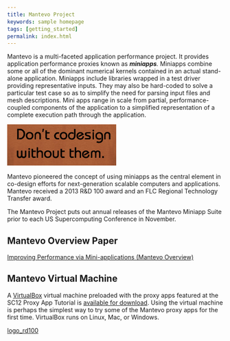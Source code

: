 ```yaml
---
title: Mantevo Project
keywords: sample homepage
tags: [getting_started]
permalink: index.html
---
```


Mantevo is a multi-faceted application performance project. 
It provides application performance proxies known as _**miniapps**._ 
Miniapps combine some or all of the dominant numerical kernels 
contained in an actual stand-alone application. 
Miniapps include libraries wrapped in a test driver providing representative inputs. 
They may also be hard-coded to solve a particular test case so as to 
simplify the need for parsing input files and mesh descriptions. 
Mini apps range in scale from partial, performance-coupled components of the application 
to a simplified representation of a complete execution path through the application.

![Don't Codesign Without Them](images/DontCodesignWithoutThem.png)

Mantevo pioneered the concept of using miniapps as the central element in co-design efforts 
for next-generation scalable computers and applications. 
Mantevo received a 2013 R&D 100 award and an FLC Regional Technology Transfer award.

The Mantevo Project puts out annual releases of the Mantevo Miniapp Suite 
prior to each US Supercomputing Conference in November.

## Mantevo Overview Paper

[Improving Performance via Mini-applications (Mantevo Overview)](http://mantevo.org/MantevoOverview.pdf)

## Mantevo Virtual Machine

A [VirtualBox](https://www.virtualbox.org/) virtual machine preloaded with the proxy apps featured at the SC12 Proxy App Tutorial is [available for download](http://mantevo.org/?page_id=70 "Tutorial"). Using the virtual machine is perhaps the simplest way to try some of the Mantevo proxy apps for the first time. VirtualBox runs on Linux, Mac, or Windows.

[logo_rd100](images/logo_rd100.png)